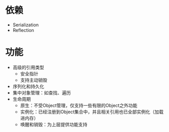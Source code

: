 ﻿# 依赖

- Serialization
- Reflection

# 功能

- 高级的引用类型
    - 安全指针
    - 支持主动销毁
- 序列化和持久化
- 集中对象管理：如查找、遍历
- 生命周期
    - 原生：不受Object管理，仅支持一些有限的Object之外功能
    - 实例化：已经注册到Object集合中，并且相关引用也已全部实例化（加载进内存）
    - 唤醒和销毁：为上层提供功能支持
